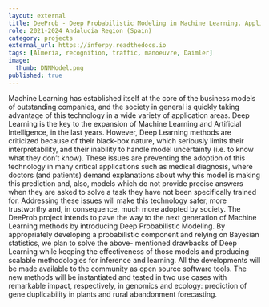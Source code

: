 ```yaml
---
layout: external
title: DeeProb - Deep Probabilistic Modeling in Machine Learning. Applications to Genomics and Ecology
role: 2021-2024 Andalucia Region (Spain)
category: projects
external_url: https://inferpy.readthedocs.io 
tags: [Almeria, recognition, traffic, manoeuvre, Daimler]
image:
  thumb: DNNModel.png
published: true
---
```


Machine Learning has established itself at the core of the business models of outstanding companies, and the society in general is quickly taking advantage of this technology in a wide variety of application areas. Deep Learning is the key to the expansion of Machine Learning and Artificial Intelligence, in the last years. However, Deep Learning methods are criticized because of their black-box nature, which seriously limits their interpretability, and their inability to handle model uncertainty (i.e. to know what they don’t know). These issues are preventing the adoption of this technology in many critical applications such as medical diagnosis, where doctors (and patients) demand explanations about why this model is making this prediction and, also, models which do not provide precise answers when they are asked to solve a task they have not been specifically trained for. Addressing these issues will make this technology safer, more trustworthy and, in consequence, much more adopted by society. The DeeProb project intends to pave the way to the next generation of Machine Learning methods by introducing Deep Probabilistic Modeling. By appropriately developing a probabilistic component and relying on Bayesian statistics, we plan to solve the above- mentioned drawbacks of Deep Learning while keeping the effectiveness of those models and producing scalable methodologies for inference and learning. All the developments will be made available to the community as open source software tools. The new methods will be instantiated and tested in two use cases with remarkable impact, respectively, in genomics and ecology: prediction of gene duplicability in plants and rural abandonment forecasting.
